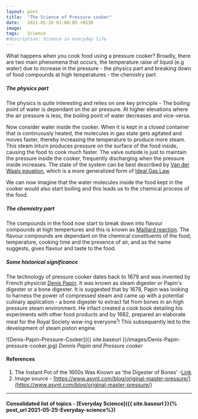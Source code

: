 ```yaml
---
layout: post
title:  "The Science of Pressure cooker"
date:   2021-05-26 01:00:05 +0530
image:  
tags:   Science
#description: Science in everyday life
---
```


What happens when you cook food using a pressure cooker? Broadly, there are two main phenomena that occurs, the temperature raise of liquid (e.g water) due to increase in the pressure - the physics part and breaking down of food compounds at high temperatures - the chemistry part. 

##### The physics part

The physics is quite interesting and relies on one key principle - The boiling point of water is dependant on the air pressure. At higher elevations where the air pressure is less, the boiling point of water decreases and vice-versa. 

Now consider water inside the cooker. When it is kept in a closed container that is continuously heated, the molecules in gas state gets agitated and moves faster, thereby increasing the temperature to produce more steam. This steam inturn produces pressure on the surface of the food inside, causing the food to cook much faster. The valve outside is just to maintain the pressure inside the cooker, frequently discharging when the pressure inside increases. The state of the system can be best described by [Van der Waals equation](https://en.wikipedia.org/wiki/Van_der_Waals_equation), which is a more generalized form of [Ideal Gas Law](https://en.wikipedia.org/wiki/Ideal_gas_law). 

We can now imagine that the water molecules inside the food kept in the cooker would also start boiling and this leads us to the chemical process of the food. 

##### The chemistry part

The compounds in the food now start to break down into flavour compounds at high tempertures and this is known as [Maillard reaction](https://en.wikipedia.org/wiki/Maillard_reaction). The flavour compounds are dependant on the chemical constituents of the food, temperature, cooking time and the presence of air, and as the name suggests, gives flavour and taste to the food.

##### Some historical significance

The technology of pressure cooker dates back to 1679 and was invented by French physicist [Denis Papin](https://en.wikipedia.org/wiki/Denis_Papin). It was known as steam digester or Papin's digester or a bone digester. It is suggested that by 1678, Papin was looking to harness the power of compressed steam and came up with a potential culinary application - a bone digester to extract fat from bones in an high pressure steam environment. He infact created a cook book detailing his experiments with other food products and by 1682, prepared an elaborate meal for the Royal Society wow-ing everyone<sup>1</sup>! This subsequently led to the development of steam piston engine. 

![Denis-Papin-Pressure-Cooker]({{ site.baseurl }}/images/Denis-Papin-pressure-cooker.jpg)
*Dennis Papin and Pressure cooker*

#### References

1. The Instant Pot of the 1600s Was Known as ‘the Digester of Bones’ -[Link](https://www.atlasobscura.com/articles/who-invented-the-instant-pot)
2. Image source - [https://www.asynt.com/blog/original-master-pressure/](https://www.asynt.com/blog/original-master-pressure/)

***

#### Consolidated list of topics - [Everyday Science]({{ site.baseurl }}{% post_url 2021-05-25-Everyday-science%})
